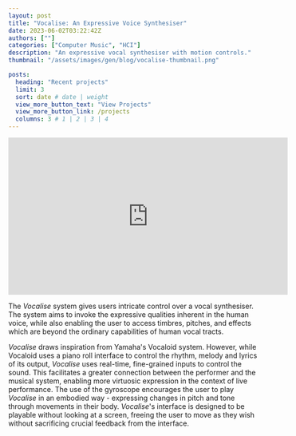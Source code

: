 ```yaml
---
layout: post
title: "Vocalise: An Expressive Voice Synthesiser"
date: 2023-06-02T03:22:42Z
authors: [""]
categories: ["Computer Music", "HCI"]
description: "An expressive vocal synthesiser with motion controls."
thumbnail: "/assets/images/gen/blog/vocalise-thumbnail.png"

posts:
  heading: "Recent projects"
  limit: 3
  sort: date # date | weight
  view_more_button_text: "View Projects"
  view_more_button_link: /projects
  columns: 3 # 1 | 2 | 3 | 4
---
```


<iframe width="560" height="315" src="https://www.youtube.com/embed/lZLrHMkT92w?si=nqN8r3d7Q0W-4Xlx" title="Performance of InVoce using Vocalise" frameborder="0" allow="accelerometer; autoplay; clipboard-write; encrypted-media; gyroscope; picture-in-picture; web-share" allowfullscreen></iframe>

The *Vocalise* system gives users intricate control over a vocal synthesiser. The system aims to invoke the expressive qualities inherent in the human voice, while also enabling the user to access timbres, pitches, and effects which are beyond the ordinary capabilities of human vocal tracts. 

*Vocalise* draws inspiration from Yamaha's Vocaloid system. However, while Vocaloid uses a piano roll interface to control the rhythm, melody and lyrics of its output, *Vocalise* uses real-time, fine-grained inputs to control the sound. This facilitates a greater connection between the performer and the musical system, enabling more virtuosic expression in the context of live performance. The use of the gyroscope encourages the user to play *Vocalise* in an embodied way - expressing changes in pitch and tone through movements in their body. *Vocalise*'s interface is designed to be playable without looking at a screen, freeing the user to move as they wish without sacrificing crucial feedback from the interface.


